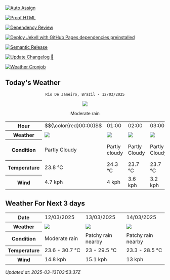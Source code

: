 [![Auto Assign](https://github.com/Fatal1tyBarucco/demo-repository/actions/workflows/auto-assign.yml/badge.svg)](https://github.com/Fatal1tyBarucco/demo-repository/actions/workflows/auto-assign.yml)

[![Proof HTML](https://github.com/Fatal1tyBarucco/demo-repository/actions/workflows/proof-html.yml/badge.svg)](https://github.com/Fatal1tyBarucco/demo-repository/actions/workflows/proof-html.yml)

[![Dependency Review](https://github.com/Fatal1tyBarucco/demo-repository/actions/workflows/dependency-review.yml/badge.svg)](https://github.com/Fatal1tyBarucco/demo-repository/actions/workflows/dependency-review.yml)

[![Deploy Jekyll with GitHub Pages dependencies preinstalled](https://github.com/Fatal1tyBarucco/demo-repository/actions/workflows/jekyll-gh-pages.yml/badge.svg)](https://github.com/Fatal1tyBarucco/demo-repository/actions/workflows/jekyll-gh-pages.yml)

[![Semantic Release](https://github.com/Fatal1tyBarucco/demo-repository/actions/workflows/release-main.yml/badge.svg)](https://github.com/Fatal1tyBarucco/demo-repository/actions/workflows/release-main.yml)

[![Update Changelog 🎉](https://github.com/Fatal1tyBarucco/demo-repository/actions/workflows/update-changelog.yml/badge.svg)](https://github.com/Fatal1tyBarucco/demo-repository/actions/workflows/update-changelog.yml)

[![Weather Cronjob](https://github.com/Fatal1tyBarucco/demo-repository/actions/workflows/update-weather.yml/badge.svg)](https://github.com/Fatal1tyBarucco/demo-repository/actions/workflows/update-weather.yml)

## Today's Weather
<div align="center">

`Rio De Janeiro, Brazil - 12/03/2025`

<img src="https://cdn.weatherapi.com/weather/64x64/day/302.png"/>

Moderate rain

</div>


<table>
    <tr>
        <th>Hour</th>
          <td>$${\color{red}00:00}$$</td>   <td>01:00</div>   <td>02:00</div>   <td>03:00</div>   <td>04:00</div>   <td>05:00</div>   <td>06:00</div>   <td>07:00</div>   <td>08:00</div>   <td>09:00</div>   <td>10:00</div>   <td>11:00</div>   <td>12:00</div>   <td>13:00</div>   <td>14:00</div>   <td>15:00</div>   <td>16:00</div>   <td>17:00</div>   <td>18:00</div>   <td>19:00</div>   <td>20:00</div>   <td>21:00</div>   <td>22:00</div>   <td>23:00</div> 
    </tr>
    <tr>
        <th>Weather</th>
        <td><img src="https://cdn.weatherapi.com/weather/64x64/night/116.png"></img></td><td><img src="https://cdn.weatherapi.com/weather/64x64/night/116.png"></img></td><td><img src="https://cdn.weatherapi.com/weather/64x64/night/116.png"></img></td><td><img src="https://cdn.weatherapi.com/weather/64x64/night/116.png"></img></td><td><img src="https://cdn.weatherapi.com/weather/64x64/night/116.png"></img></td><td><img src="https://cdn.weatherapi.com/weather/64x64/night/116.png"></img></td><td><img src="https://cdn.weatherapi.com/weather/64x64/day/116.png"></img></td><td><img src="https://cdn.weatherapi.com/weather/64x64/day/116.png"></img></td><td><img src="https://cdn.weatherapi.com/weather/64x64/day/113.png"></img></td><td><img src="https://cdn.weatherapi.com/weather/64x64/day/113.png"></img></td><td><img src="https://cdn.weatherapi.com/weather/64x64/day/113.png"></img></td><td><img src="https://cdn.weatherapi.com/weather/64x64/day/113.png"></img></td><td><img src="https://cdn.weatherapi.com/weather/64x64/day/176.png"></img></td><td><img src="https://cdn.weatherapi.com/weather/64x64/day/176.png"></img></td><td><img src="https://cdn.weatherapi.com/weather/64x64/day/176.png"></img></td><td><img src="https://cdn.weatherapi.com/weather/64x64/day/353.png"></img></td><td><img src="https://cdn.weatherapi.com/weather/64x64/day/176.png"></img></td><td><img src="https://cdn.weatherapi.com/weather/64x64/day/353.png"></img></td><td><img src="https://cdn.weatherapi.com/weather/64x64/day/353.png"></img></td><td><img src="https://cdn.weatherapi.com/weather/64x64/night/176.png"></img></td><td><img src="https://cdn.weatherapi.com/weather/64x64/night/176.png"></img></td><td><img src="https://cdn.weatherapi.com/weather/64x64/night/176.png"></img></td><td><img src="https://cdn.weatherapi.com/weather/64x64/night/263.png"></img></td><td><img src="https://cdn.weatherapi.com/weather/64x64/night/176.png"></img></td>
    </tr>
    <tr>
        <th>Condition</th>
        <td width="200px">Partly Cloudy </td><td width="200px">Partly cloudy</td><td width="200px">Partly Cloudy </td><td width="200px">Partly Cloudy </td><td width="200px">Partly Cloudy </td><td width="200px">Partly Cloudy </td><td width="200px">Partly Cloudy </td><td width="200px">Partly Cloudy </td><td width="200px">Sunny</td><td width="200px">Sunny</td><td width="200px">Sunny</td><td width="200px">Sunny</td><td width="200px">Patchy rain nearby</td><td width="200px">Patchy rain nearby</td><td width="200px">Patchy rain nearby</td><td width="200px">Light rain shower</td><td width="200px">Patchy rain nearby</td><td width="200px">Light rain shower</td><td width="200px">Light rain shower</td><td width="200px">Patchy rain nearby</td><td width="200px">Patchy rain nearby</td><td width="200px">Patchy rain nearby</td><td width="200px">Patchy light drizzle</td><td width="200px">Patchy rain nearby</td>
    </tr>
    <tr>
        <th>Temperature</th>
        <td>23.8 °C</td><td>24.3 °C</td><td>23.7 °C</td><td>23.7 °C</td><td>23.6 °C</td><td>23.6 °C</td><td>24.6 °C</td><td>26.4 °C</td><td>28.1 °C</td><td>29.6 °C</td><td>30.5 °C</td><td>30.7 °C</td><td>30.7 °C</td><td>30 °C</td><td>27.5 °C</td><td>26.3 °C</td><td>25.9 °C</td><td>25.1 °C</td><td>24.7 °C</td><td>24.6 °C</td><td>24.3 °C</td><td>24 °C</td><td>23.9 °C</td><td>23.7 °C</td>
    </tr>
    <tr>
        <th>Wind</th>
        <td>4.7 kph</td><td>4 kph</td><td>3.6 kph</td><td>3.2 kph</td><td>1.4 kph</td><td>1.8 kph</td><td>1.4 kph</td><td>2.9 kph</td><td>5 kph</td><td>8.6 kph</td><td>10.4 kph</td><td>13.3 kph</td><td>14.4 kph</td><td>14.8 kph</td><td>14.8 kph</td><td>13.7 kph</td><td>8.6 kph</td><td>8.6 kph</td><td>4 kph</td><td>7.6 kph</td><td>6.8 kph</td><td>8.3 kph</td><td>7.9 kph</td><td>6.1 kph</td>
    </tr>
</table>


## Weather For Next 3 days


<table>
    <tr>
        <th>Date</th>
        <td>12/03/2025</td><td>13/03/2025</td><td>14/03/2025</td>
    </tr>
    <tr>
        <th>Weather</th>
        <td><img src="https://cdn.weatherapi.com/weather/64x64/day/302.png"></img></td><td><img src="https://cdn.weatherapi.com/weather/64x64/day/176.png"></img></td><td><img src="https://cdn.weatherapi.com/weather/64x64/day/176.png"></img></td>
    </tr>
    <tr>
        <th>Condition</th>
        <td width="200px">Moderate rain</td><td width="200px">Patchy rain nearby</td><td width="200px">Patchy rain nearby</td>
    </tr>
    <tr>
        <th>Temperature</th>
        <td>23.6 -  30.7 °C</td><td>23 -  29.5 °C</td><td>23.3 -  28.5 °C</td>
    </tr>
    <tr>
        <th>Wind</th>
        <td>14.8 kph</td><td>15.1 kph</td><td>13 kph</td>
    </tr>
</table>


*Updated at: 2025-03-13T03:53:37Z*
